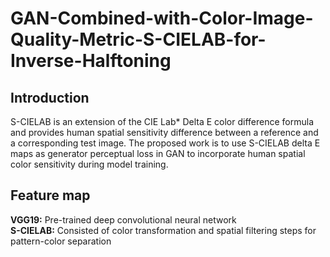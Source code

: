# GAN-Combined-with-Color-Image-Quality-Metric-S-CIELAB-for-Inverse-Halftoning
## Introduction
S-CIELAB is an extension of the CIE Lab* Delta E color difference formula and provides human spatial sensitivity difference between a reference and a corresponding test image. The proposed work is to use S-CIELAB delta E maps as generator perceptual loss in GAN to incorporate human spatial color sensitivity during model training. 

## Feature map
**VGG19:** Pre-trained deep convolutional neural network  <br>
**S-CIELAB:** Consisted of color transformation and spatial filtering steps for pattern-color separation

